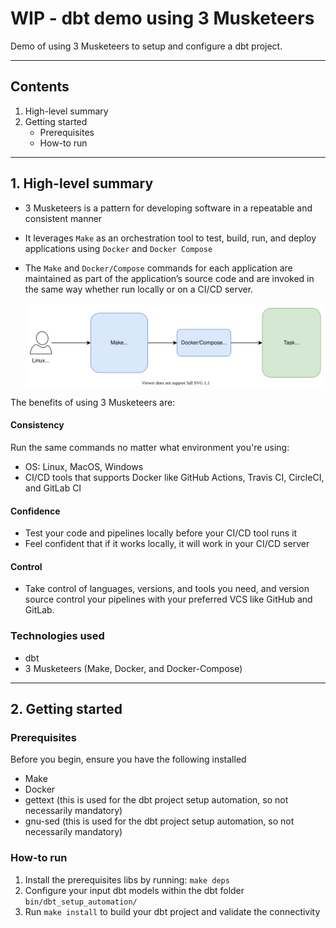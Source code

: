 # WIP - dbt demo using 3 Musketeers

Demo of using 3 Musketeers to setup and configure a dbt project.

---

## Contents

1. High-level summary
2. Getting started
    * Prerequisites
    * How-to run

---

## 1. High-level summary

* 3 Musketeers is a pattern for developing software in a repeatable and consistent manner
* It leverages `Make` as an orchestration tool to test, build, run, and deploy applications using `Docker` and `Docker Compose`
* The `Make` and `Docker/Compose` commands for each application are maintained as part of the application’s source code and are invoked in the same way whether run locally or on a CI/CD server.

    ![image info](img/3-musk-image.svg)

The benefits of using 3 Musketeers are:

#### Consistency
Run the same commands no matter what environment you're using:
* OS: Linux, MacOS, Windows
* CI/CD tools that supports Docker like GitHub Actions, Travis CI, CircleCI, and GitLab CI
#### Confidence
* Test your code and pipelines locally before your CI/CD tool runs it
* Feel confident that if it works locally, it will work in your CI/CD server
#### Control
* Take control of languages, versions, and tools you need, and version source control your pipelines with your preferred VCS like GitHub and GitLab.

### Technologies used

- dbt
- 3 Musketeers (Make, Docker, and Docker-Compose)

---

## 2. Getting started

### Prerequisites

Before you begin, ensure you have the following installed

* Make
* Docker
* gettext (this is used for the dbt project setup automation, so not necessarily mandatory)
* gnu-sed (this is used for the dbt project setup automation, so not necessarily mandatory)

### How-to run

1. Install the prerequisites libs by running: `make deps`
2. Configure your input dbt models within the dbt folder `bin/dbt_setup_automation/`
3. Run `make install` to build your dbt project and validate the connectivity
